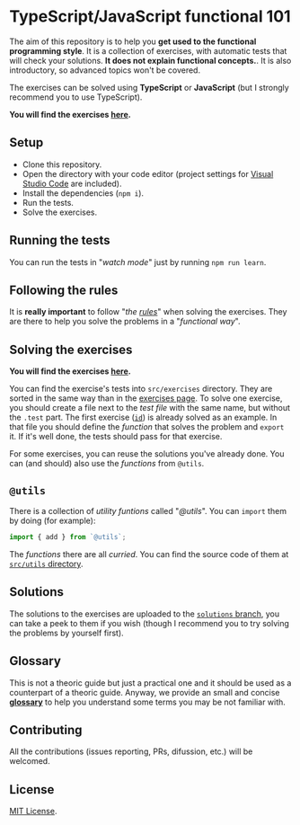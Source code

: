 # TypeScript/JavaScript functional 101

The aim of this repository is to help you **get used to the functional programming style**. It is a collection of exercises, with automatic tests that will check your solutions. **It does not explain functional concepts.**. It is also introductory, so advanced topics won't be covered.

The exercises can be solved using **TypeScript** or **JavaScript** (but I strongly recommend you to use TypeScript).

**You will find the exercises [here](./exercises.md).**

## Setup

* Clone this repository.
* Open the directory with your code editor (project settings for [Visual Studio Code](https://code.visualstudio.com/) are included).
* Install the dependencies (`npm i`).
* Run the tests.
* Solve the exercises.

## Running the tests

You can run the tests in "_watch mode_" just by running `npm run learn`.

## Following the rules

It is **really important** to follow "_the [rules](./rules.md)_" when solving the exercises. They are there to help you solve the problems in a "_functional way_".

## Solving the exercises

**You will find the exercises [here](./exercises.md).**

You can find the exercise's tests into `src/exercises` directory. They are sorted in the same way than in the [exercises page](./exercises.md). To solve one exercise, you should create a file next to the _test file_ with the same name, but without the `.test` part. The first exercise ([`id`](./src/exercises/01-id)) is already solved as an example. In that file you should define the _function_ that solves the problem and `export` it. If it's well done, the tests should pass for that exercise.

For some exercises, you can reuse the solutions you've already done. You can (and should) also use the _functions_ from `@utils`.

## `@utils`

There is a collection of _utility funtions_ called "_@utils_". You can `import` them by doing (for example):

```typescript
import { add } from `@utils`;
```

The _functions_ there are all _curried_. You can find the source code of them at [`src/utils` directory](./src/utils).

## Solutions

The solutions to the exercises are uploaded to the [`solutions` branch](), you can take a peek to them if you wish (though I recommend you to try solving the problems by yourself first).

## Glossary

This is not a theoric guide but just a practical one and it should be used as a counterpart of a theoric guide. Anyway, we provide an small and concise **[glossary](./glossary.md)** to help you understand some terms you may be not familiar with.

## Contributing

All the contributions (issues reporting, PRs, difussion, etc.) will be welcomed.

## License

[MIT License](./LICENSE).
